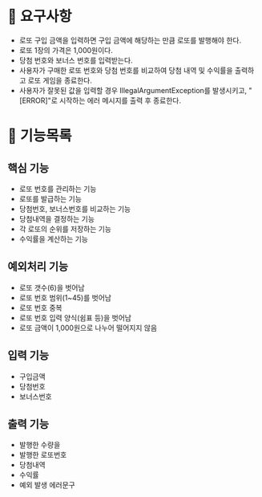 # 📌 요구사항
- 로또 구입 금액을 입력하면 구입 금액에 해당하는 만큼 로또를 발행해야 한다.
- 로또 1장의 가격은 1,000원이다.
- 당첨 번호와 보너스 번호를 입력받는다.
- 사용자가 구매한 로또 번호와 당첨 번호를 비교하여 당첨 내역 및 수익률을 출력하고 로또 게임을 종료한다.
- 사용자가 잘못된 값을 입력할 경우 IllegalArgumentException를 발생시키고,
"[ERROR]"로 시작하는 에러 메시지를 출력 후 종료한다.

# 📃 기능목록
## 핵심 기능
- 로또 번호를 관리하는 기능
- 로또를 발급하는 기능
- 당첨번호, 보너스번호를 비교하는 기능
- 당첨내역을 결정하는 기능
- 각 로또의 순위를 저장하는 기능
- 수익률을 계산하는 기능

## 예외처리 기능
- 로또 갯수(6)을 벗어남
- 로또 번호 범위(1~45)를 벗어남
- 로또 번호 중복
- 로또 번호 입력 양식(쉼표 등)을 벗어남
- 로또 금액이 1,000원으로 나누어 떨어지지 않음

## 입력 기능
- 구입금액
- 당첨번호
- 보너스번호

## 출력 기능
- 발행한 수량을
- 발행한 로또번호
- 당첨내역
- 수익률
- 예외 발생 에러문구